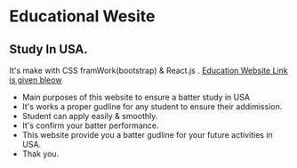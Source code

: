 # Educational Wesite 
## Study In USA. 

 
It's make with CSS framWork(bootstrap) & React.js .
[Education Website Link is given bleow]('https://sleepy-davinci-439127.netlify.app/')


- Main purposes of this website to ensure a batter study in USA
- It's works a proper gudline  for any student to ensure their addimission.
- Student can apply easily & smoothly.
- It's confirm your batter performance.
- This website provide you a batter gudline for your future activities in USA.
- Thak you. 